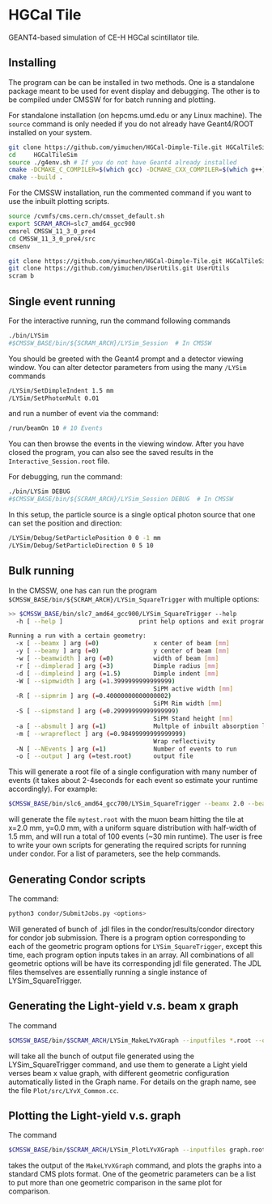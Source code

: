 # HGCal Tile

GEANT4-based simulation of CE-H HGCal scintillator tile.

## Installing

The program can be can be installed in two methods. One is a standalone package
meant to be used for event display and debugging. The other is to be compiled
under CMSSW for for batch running and plotting.

For standalone installation (on hepcms.umd.edu or any Linux machine). The
`source` command is only needed if you do not already have Geant4/ROOT installed
on your system.

```bash
git clone https://github.com/yimuchen/HGCal-Dimple-Tile.git HGCalTileSim
cd     HGCalTileSim
source ./g4env.sh # If you do not have Geant4 already installed
cmake -DCMAKE_C_COMPILER=$(which gcc) -DCMAKE_CXX_COMPILER=$(which g++) .
cmake --build .
```

For the CMSSW installation, run the commented command if you want to use the
inbuilt plotting scripts.

```bash
source /cvmfs/cms.cern.ch/cmsset_default.sh
export SCRAM_ARCH=slc7_amd64_gcc900
cmsrel CMSSW_11_3_0_pre4
cd CMSSW_11_3_0_pre4/src
cmsenv

git clone https://github.com/yimuchen/HGCal-Dimple-Tile.git HGCalTileSim
git clone https://github.com/yimuchen/UserUtils.git UserUtils
scram b
```

## Single event running

For the interactive running, run the command following commands

```bash
./bin/LYSim
#$CMSSW_BASE/bin/${SCRAM_ARCH}/LYSim_Session  # In CMSSW
```

You should be greeted with the Geant4 prompt and a detector viewing window. You
can alter detector parameters from using the many `/LYSim` commands

```bash
/LYSim/SetDimpleIndent 1.5 mm
/LYSim/SetPhotonMult 0.01
```

and run a number of event via the command:

```bash
/run/beamOn 10 # 10 Events
```

You can then browse the events in the viewing window. After you have closed the
program, you can also see the saved results in the `Interactive_Session.root`
file.

For debugging, run the command:

```bash
./bin/LYSim DEBUG
#$CMSSW_BASE/bin/${SCRAM_ARCH}/LYSim_Session DEBUG  # In CMSSW
```

In this setup, the particle source is a single optical photon source that one can
set the position and direction:

```bash
/LYSim/Debug/SetParticlePosition 0 0 -1 mm
/LYSim/Debug/SetParticleDirection 0 5 10
```

## Bulk running

In the CMSSW, one has can run the program
`$CMSSW_BASE/bin/${SCRAM_ARCH}/LYSim_SquareTrigger` with multiple options:

```bash
>> $CMSSW_BASE/bin/slc7_amd64_gcc900/LYSim_SquareTrigger --help
  -h [ --help ]                     print help options and exit program

Running a run with a certain geometry:
  -x [ --beamx ] arg (=0)               x center of beam [mm]
  -y [ --beamy ] arg (=0)               y center of beam [mm]
  -w [ --beamwidth ] arg (=0)           width of beam [mm]
  -r [ --dimplerad ] arg (=3)           Dimple radius [mm]
  -d [ --dimpleind ] arg (=1.5)         Dimple indent [mm]
  -W [ --sipmwidth ] arg (=1.3999999999999999)
                                        SiPM active width [mm]
  -R [ --sipmrim ] arg (=0.40000000000000002)
                                        SiPM Rim width [mm]
  -S [ --sipmstand ] arg (=0.29999999999999999)
                                        SiPM Stand height [mm]
  -a [ --absmult ] arg (=1)             Multple of inbuilt absorption length
  -m [ --wrapreflect ] arg (=0.98499999999999999)
                                        Wrap reflectivity
  -N [ --NEvents ] arg (=1)             Number of events to run
  -o [ --output ] arg (=test.root)      output file
```

This will generate a root file of a single configuration with many number of
events (it takes about 2-4seconds for each event so estimate your runtime
accordingly). For example:

```bash
$CMSSW_BASE/bin/slc6_amd64_gcc700/LYSim_SquareTrigger --beamx 2.0 --beamwidth 1.5 --NEvents 1000 --output mytest.root
```

will generate the file `mytest.root` with the muon beam hitting the tile at
x=2.0 mm, y=0.0 mm, with a uniform square distribution with half-width of 1.5 mm,
and will run a total of 100 events (~30 min runtime). The user is free to write
your own scripts for generating the required scripts for running under condor.
For a list of parameters, see the help commands.

## Generating Condor scripts

The command:

```bash
python3 condor/SubmitJobs.py <options>
```

Will generated of bunch of .jdl files in the condor/results/condor directory for
condor job submission. There is a program option corresponding to each of the
geometric program options for `LYSim_SquareTrigger`, except this time, each
program option inputs takes in an array. All combinations of all geometric
options will be have its corresponding jdl file generated. The JDL files
themselves are essentially running a single instance of LYSim_SquareTrigger.

## Generating the Light-yield v.s. beam x graph

The command

```bash
$CMSSW_BASE/bin/$SCRAM_ARCH/LYSim_MakeLYvXGraph --inputfiles *.root --output graph.root
```

will take all the bunch of output file generated using the LYSim_SquareTrigger
command, and use them to generate a Light yield verses beam x value graph, with
different geometric configuration automatically listed in the Graph name. For
details on the graph name, see the file `Plot/src/LYvX_Common.cc`.

## Plotting the Light-yield v.s. graph

The command

```bash
$CMSSW_BASE/bin/$SCRAM_ARCH/LYSim_PlotLYvXGraph --inputfiles graph.root <geometric parameters>
```

takes the output of the `MakeLYvXGraph` command, and plots the graphs into a
standard CMS plots format. One of the geometric parameters can be a list to put
more than one geometric comparison in the same plot for comparison.
